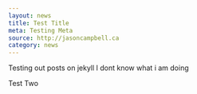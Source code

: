 ```yaml
---
layout: news
title: Test Title
meta: Testing Meta
source: http://jasoncampbell.ca
category: news
---
```


Testing out posts on jekyll I dont know what i am doing

Test Two
